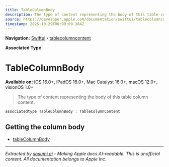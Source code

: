 ```yaml
---
title: TableColumnBody
description: The type of content representing the body of this table column content.
source: https://developer.apple.com/documentation/swiftui/tablecolumncontent/tablecolumnbody-swift.associatedtype
timestamp: 2025-10-29T00:09:09.384Z
---
```


**Navigation:** [Swiftui](/documentation/swiftui) › [tablecolumncontent](/documentation/swiftui/tablecolumncontent)

**Associated Type**

# TableColumnBody

**Available on:** iOS 16.0+, iPadOS 16.0+, Mac Catalyst 16.0+, macOS 12.0+, visionOS 1.0+

> The type of content representing the body of this table column content.

```swift
associatedtype TableColumnBody : TableColumnContent
```

## Getting the column body

- [tableColumnBody](/documentation/swiftui/tablecolumncontent/tablecolumnbody-swift.property)

---

*Extracted by [sosumi.ai](https://sosumi.ai) - Making Apple docs AI-readable.*
*This is unofficial content. All documentation belongs to Apple Inc.*
